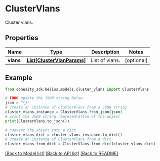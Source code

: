 # ClusterVlans

Cluster vlans.

## Properties

Name | Type | Description | Notes
------------ | ------------- | ------------- | -------------
**vlans** | [**List[ClusterVlanParams]**](ClusterVlanParams.md) | List of vlans. | [optional] 

## Example

```python
from cohesity_sdk.helios.models.cluster_vlans import ClusterVlans

# TODO update the JSON string below
json = "{}"
# create an instance of ClusterVlans from a JSON string
cluster_vlans_instance = ClusterVlans.from_json(json)
# print the JSON string representation of the object
print(ClusterVlans.to_json())

# convert the object into a dict
cluster_vlans_dict = cluster_vlans_instance.to_dict()
# create an instance of ClusterVlans from a dict
cluster_vlans_from_dict = ClusterVlans.from_dict(cluster_vlans_dict)
```
[[Back to Model list]](../README.md#documentation-for-models) [[Back to API list]](../README.md#documentation-for-api-endpoints) [[Back to README]](../README.md)


